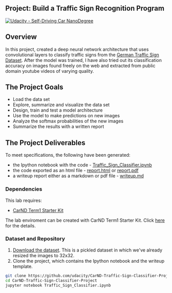 ## Project: Build a Traffic Sign Recognition Program
[![Udacity - Self-Driving Car NanoDegree](https://s3.amazonaws.com/udacity-sdc/github/shield-carnd.svg)](http://www.udacity.com/drive)

Overview
---
In this project, created a deep neural network architecture that uses convolutional layers to classify traffic signs from the [German Traffic Sign Dataset](http://benchmark.ini.rub.de/?section=gtsrb&subsection=dataset). After the model was trained, I have also tried out its classification accuracy on images found freely on the web and extracted from public domain youtube videos of varying quality.

The Project Goals
---
* Load the data set
* Explore, summarize and visualize the data set
* Design, train and test a model architecture
* Use the model to make predictions on new images
* Analyze the softmax probabilities of the new images
* Summarize the results with a written report

The Project Deliverables
---
To meet specifications, the following have been generated:
* the Ipython notebook with the code - [Traffic_Sign_Classifier.ipynb](https://github.com/mukilk7/CarND-Traffic-Sign-Classifier-Project/blob/master/Traffic_Sign_Classifier.ipynb)
* the code exported as an html file - [report.html](https://github.com/mukilk7/CarND-Traffic-Sign-Classifier-Project/blob/master/report.html) or [report.pdf](https://github.com/mukilk7/CarND-Traffic-Sign-Classifier-Project/blob/master/report.pdf)
* a writeup report either as a markdown or pdf file  - [writeup.md](https://github.com/mukilk7/CarND-Traffic-Sign-Classifier-Project/blob/master/writeup.md)

### Dependencies
This lab requires:

* [CarND Term1 Starter Kit](https://github.com/udacity/CarND-Term1-Starter-Kit)

The lab enviroment can be created with CarND Term1 Starter Kit. Click [here](https://github.com/udacity/CarND-Term1-Starter-Kit/blob/master/README.md) for the details.

### Dataset and Repository

1. [Download the dataset](https://d17h27t6h515a5.cloudfront.net/topher/2016/November/581faac4_traffic-signs-data/traffic-signs-data.zip). This is a pickled dataset in which we've already resized the images to 32x32.
2. Clone the project, which contains the Ipython notebook and the writeup template.
```sh
git clone https://github.com/udacity/CarND-Traffic-Sign-Classifier-Project
cd CarND-Traffic-Sign-Classifier-Project
jupyter notebook Traffic_Sign_Classifier.ipynb
```

